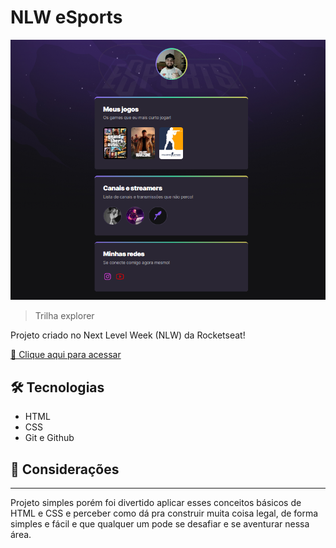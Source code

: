 # NLW eSports 

![prewiew](./.github/prewiew.png)

>Trilha explorer

Projeto criado no Next Level Week (NLW) da Rocketseat!

[🔗​ Clique aqui para acessar](https://FilipemedeiroDev.github.io/nlw)

## 🛠️​ Tecnologias

- HTML
- CSS
- Git e Github

## ​📢 Considerações
----
Projeto simples porém foi divertido aplicar esses conceitos básicos de HTML e CSS e perceber como dá pra construir muita coisa legal, de forma simples e fácil e que qualquer um pode se desafiar e se aventurar nessa área.